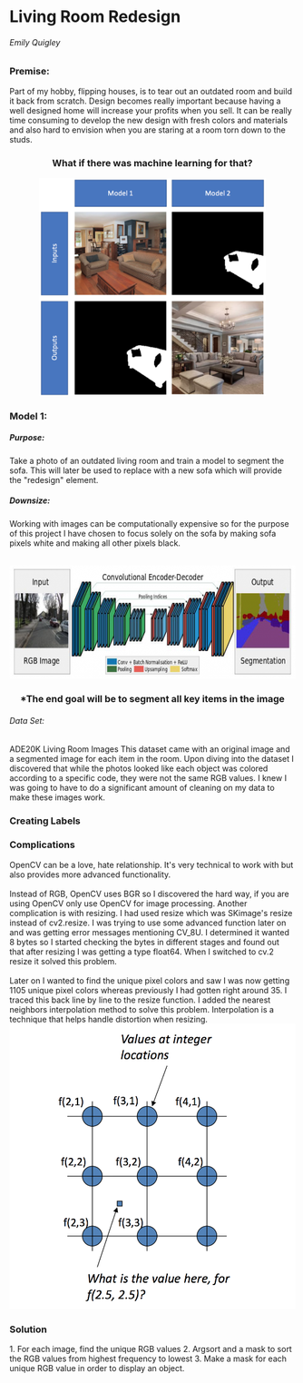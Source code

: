 <h1> Living Room Redesign</h1>

<h6>Emily Quigley</h6>  

<h3>Premise:</h3> Part of my hobby, flipping houses, is to tear out an outdated room and build it back from scratch. Design becomes really important because having a well designed home will increase your profits when you sell. It can be really time consuming to develop the new design with fresh colors and materials and also hard to envision when you are staring at a room torn down to the studs.

<h3><p align="center">What if there was machine learning for that?<p align="center"></h3>

<p align="center">
  <img src='images/model_diagram.png' width=400/></p>

<h3>Model 1:</h3> 

<h5>Purpose:</h5>Take a photo of an outdated living room and train a model to segment the sofa. This will later be used to replace with a new sofa which will provide the "redesign" element.

<h5>Downsize:</h5> Working with images can be computationally expensive so for the purpose of this project I have chosen to focus solely on the sofa by making sofa pixels white and making all other pixels black.
<br>
<br>

<p align="center">
  <img src='images/segnetarch.png' height=200/></p>
  
<h3><p align="center">*The end goal will be to segment all key items in the image<p align="center"></h3>


<h6> Data Set:</h6> ADE20K Living Room Images
This dataset came with an original image and a segmented image for each item in the room. Upon diving into the dataset I discovered that while the photos looked like each object was colored according to a specific code, they were not the same RGB values. I knew I was going to have to do a significant amount of cleaning on my data to make these images work.


<h3>Creating Labels</h3>


<h3>Complications</h3>
OpenCV can be a love, hate relationship. It's very technical to work with but also provides more advanced functionality.
<br>
<br>
Instead of RGB, OpenCV uses BGR so I discovered the hard way, if you are using OpenCV only use OpenCV for image processing.
Another complication is with resizing. I had used resize which was SKimage's resize instead of cv2.resize. I was trying to use some advanced function later on and was getting error messages mentioning CV_8U. I determined it wanted 8 bytes so I started checking the bytes in different stages and found out that after resizing I was getting a type float64. When I switched to cv.2 resize it solved this problem.
<br>
<br>
Later on I wanted to find the unique pixel colors and saw I was now getting 1105 unique pixel colors whereas previously I had gotten right around 35. I traced this back line by line to the resize function. I added the nearest neighbors interpolation method to solve this problem. Interpolation is a technique that helps handle distortion when resizing.

<img src='images/interpolation.png'>

<h3>Solution</h3>
1. For each image, find the unique RGB values
2. Argsort and a mask to sort the RGB values from highest frequency to lowest
3. Make a mask for each unique RGB value in order to display an object.



